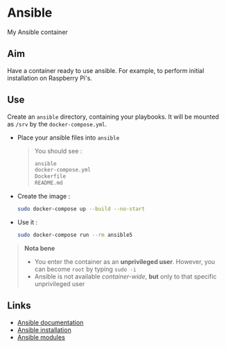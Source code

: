 # Ansible
My Ansible container

## Aim
Have a container ready to use ansible. For example, to perform initial installation on Raspberry Pi's.

## Use
Create an `ansible` directory, containing your playbooks. It will be mounted as `/srv` by the `docker-compose.yml`.
* Place your ansible files into `ansible`
  > You should see :
  > ```bash
  > ansible
  > docker-compose.yml
  > Dockerfile
  > README.md
  > ```
* Create the image :
  ```bash
  sudo docker-compose up --build --no-start
  ```
* Use it :
  ```bash
  sudo docker-compose run --rm ansible5
  ```
> **Nota bene**</br>
> * You enter the container as an **unprivileged user**. However, you can become `root` by typing `sudo -i`
> * Ansible is not available *container-wide*, **but** only to that specific unprivileged user

## Links
* [Ansible documentation](https://docs.ansible.com/)
* [Ansible installation](https://docs.ansible.com/ansible/latest/installation_guide/intro_installation.html)
* [Ansible modules](https://docs.ansible.com/ansible/2.7/modules/list_of_all_modules.html)
